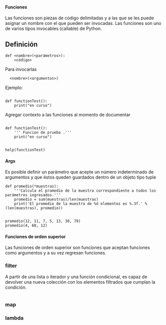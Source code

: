 #### Funciones

Las funciones son piezas de código delimitadas y a las que se les puede asignar un nombre con el que pueden ser invocadas. 
Las funciones son uno de varios tipos invocables (callable) de Python.


## Definición

```
def <nombre>(<parámetros>):
    <código>

```

Para invocarlas

`   <nombre>(<argumentos>) `  


Ejemplo:

```

def functionTest():
    print("en curso")

```

Agregar contexto a las funciones al momento de documentar


```

def functionTest():
    ''' Funcion de prueba .'''
    print("en curso")


help(functionTest)

```


#### Args

Es posible definir un parámetro que acepte un número indeterminado de argumentos y que éstos queden guardados dentro de un objeto tipo tuple


```
def promedio(*muestras):
    '''Calcula el promedio de la muestra correspondiente a todos los parámetros ingresados.'''
    promedio = sum(muestras)/len(muestras)
    print('El promedio de la muestra de %d elementos es %.3f.' %(len(muestras), promedio))


promedio(12, 11, 7, 5, 13, 30, 79)
promedio(4, 68, 12)
```


#### Funciones de orden superior

Las funciones de orden superior son funciones que aceptan funciones como argumentos y a su vez regresan funciones.

### filter
A partir de una lista o iterador y una función condicional, es capaz de devolver una nueva colección con los elementos filtrados que cumplan la condición.

```

```


### map


### lambda